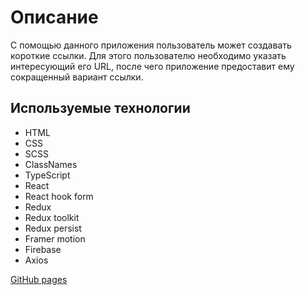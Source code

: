 <h1>Описание </h1>
С помощью данного приложения пользователь может создавать короткие ссылки. Для этого пользователю необходимо указать интересующий его URL, после чего приложение предоставит ему сокращенный вариант ссылки.

<h2>Используемые технологии</h2>
<ul>
   <li>HTML</li>
   <li>CSS</li>
   <li>SCSS</li>
   <li>ClassNames</li>
   <li>TypeScript</li>
   <li>React</li>
   <li>React hook form</li>
   <li>Redux</li>
   <li>Redux toolkit</li>
   <li>Redux persist</li>
   <li>Framer motion</li>
   <li>Firebase</li>
   <li>Axios</li>
</ul>

[GitHub pages](https://pirskiymi.github.io/URL-shortening/)
